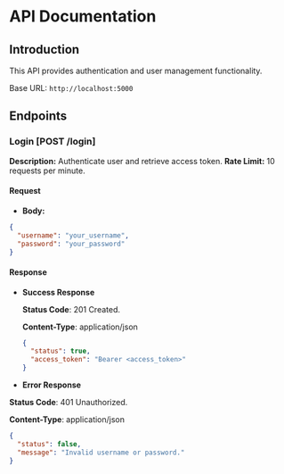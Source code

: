 # API Documentation

## Introduction

This API provides authentication and user management functionality.

Base URL: `http://localhost:5000`

## Endpoints

### Login [POST /login]

**Description:** Authenticate user and retrieve access token.
**Rate Limit:** 10 requests per minute.

#### Request

- **Body:**

```json
{
  "username": "your_username",
  "password": "your_password"
}
```

#### Response

- **Success Response**

  **Status Code**: 201 Created.

  **Content-Type**: application/json

  ```json
  {
    "status": true,
    "access_token": "Bearer <access_token>"
  }
  ```

- **Error Response**

**Status Code**: 401 Unauthorized.

**Content-Type**: application/json

```json
{
  "status": false,
  "message": "Invalid username or password."
}
```
